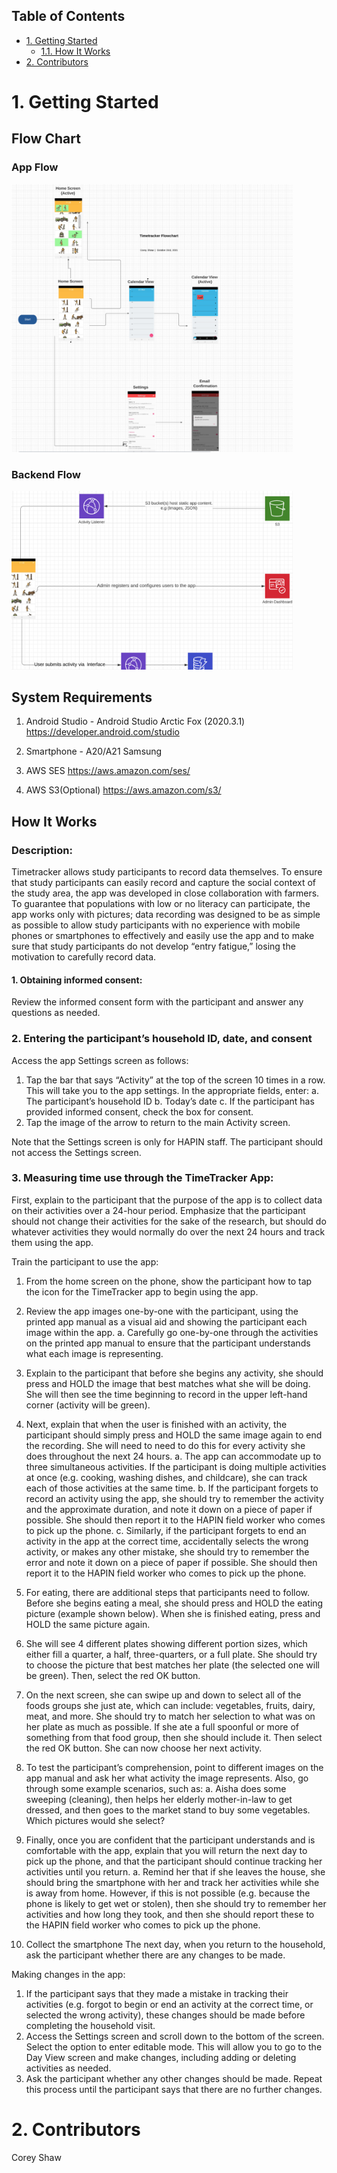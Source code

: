 ## Table of Contents
- [1. Getting Started](#1-getting-started)
  - [1.1. How It Works](#how-it-works)
- [2. Contributors](#2-contributors)

# 1. Getting Started

## Flow Chart

### App Flow

<img src="https://github.com/cliffordlab/TimeTracker/blob/d83f64109708d1aaf222eec5231b10a7e81f5fe8/app/src/main/assets/app_flow.png" width=450>

### Backend Flow

<img src="https://github.com/cliffordlab/TimeTracker/blob/d83f64109708d1aaf222eec5231b10a7e81f5fe8/app/src/main/assets/backend_flow.png" width=450>


## System Requirements

1. Android Studio - Android Studio Arctic Fox (2020.3.1)
https://developer.android.com/studio

2. Smartphone - A20/A21 Samsung 

3. AWS SES
https://aws.amazon.com/ses/

4. AWS S3(Optional)
https://aws.amazon.com/s3/


## How It Works

### Description: 
Timetracker allows study participants to record data themselves. To ensure that study participants can easily record and capture the social context of the study area, the app was developed in close collaboration with farmers. To guarantee that populations with low or no literacy can participate, the app works only with pictures; data recording was designed to be as simple as possible to allow study participants with no experience with mobile phones or smartphones to effectively and easily use the app and to make sure that study participants do not develop “entry fatigue,” losing the motivation to carefully record data. 

#### 1. Obtaining informed consent:
Review the informed consent form with the participant and answer any questions as needed. 

### 2. Entering the participant’s household ID, date, and consent
Access the app Settings screen as follows:
1.	Tap the bar that says “Activity” at the top of the screen 10 times in a row. This will take you to the app settings. In the appropriate fields, enter:
a.	The participant’s household ID
b.	Today’s date
c.	If the participant has provided informed consent, check the box for consent.
2.	Tap the image of the arrow to return to the main Activity screen.

Note that the Settings screen is only for HAPIN staff. The participant should not access the Settings screen.

### 3. Measuring time use through the TimeTracker App:
First, explain to the participant that the purpose of the app is to collect data on their activities over a 24-hour period. Emphasize that the participant should not change their activities for the sake of the research, but should do whatever activities they would normally do over the next 24 hours and track them using the app. 

Train the participant to use the app: 
1.	From the home screen on the phone, show the participant how to tap the icon for the TimeTracker app to begin using the app.
2.	Review the app images one-by-one with the participant, using the printed app manual as a visual aid and showing the participant each image within the app.
a.	Carefully go one-by-one through the activities on the printed app manual to ensure that the participant understands what each image is representing.
3.	Explain to the participant that before she begins any activity, she should press and HOLD the image that best matches what she will be doing. She will then see the time beginning to record in the upper left-hand corner (activity will be green). 
 
4.	Next, explain that when the user is finished with an activity, the participant should simply press and HOLD the same image again to end the recording. She will need to need to do this for every activity she does throughout the next 24 hours. 
a.	The app can accommodate up to three simultaneous activities. If the participant is doing multiple activities at once (e.g. cooking, washing dishes, and childcare), she can track each of those activities at the same time.
b.	If the participant forgets to record an activity using the app, she should try to remember the activity and the approximate duration, and note it down on a piece of paper if possible. She should then report it to the HAPIN field worker who comes to pick up the phone. 
c.	Similarly, if the participant forgets to end an activity in the app at the correct time, accidentally selects the wrong activity, or makes any other mistake, she should try to remember the error and note it down on a piece of paper if possible. She should then report it to the HAPIN field worker who comes to pick up the phone. 
5.	For eating, there are additional steps that participants need to follow. Before she begins eating a meal, she should press and HOLD the eating picture (example shown below). When she is finished eating, press and HOLD the same picture again.
 
6.	She will see 4 different plates showing different portion sizes, which either fill a quarter, a half, three-quarters, or a full plate. She should try to choose the picture that best matches her plate (the selected one will be green). Then, select the red OK button.
 
7.	On the next screen, she can swipe up and down to select all of the foods groups she just ate, which can include: vegetables, fruits, dairy, meat, and more. She should try to match her selection to what was on her plate as much as possible. If she ate a full spoonful or more of something from that food group, then she should include it. Then select the red OK button. She can now choose her next activity.
 
8.	To test the participant’s comprehension, point to different images on the app manual and ask her what activity the image represents. Also, go through some example scenarios, such as: 
a.	Aisha does some sweeping (cleaning), then helps her elderly mother-in-law to get dressed, and then goes to the market stand to buy some vegetables. Which pictures would she select?
9.	Finally, once you are confident that the participant understands and is comfortable with the app, explain that you will return the next day to pick up the phone, and that the participant should continue tracking her activities until you return.
a.	Remind her that if she leaves the house, she should bring the smartphone with her and track her activities while she is away from home. However, if this is not possible (e.g. because the phone is likely to get wet or stolen), then she should try to remember her activities and how long they took, and then she should report these to the HAPIN field worker who comes to pick up the phone.

4. Collect the smartphone
The next day, when you return to the household, ask the participant whether there are any changes to be made. 

Making changes in the app:
1.	If the participant says that they made a mistake in tracking their activities (e.g. forgot to begin or end an activity at the correct time, or selected the wrong activity), these changes should be made before completing the household visit.
2.	Access the Settings screen and scroll down to the bottom of the screen. Select the option to enter editable mode. This will allow you to go to the Day View screen and make changes, including adding or deleting activities as needed.
3.	Ask the participant whether any other changes should be made. Repeat this process until the participant says that there are no further changes.





# 2. Contributors
Corey Shaw
